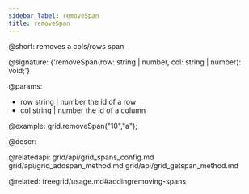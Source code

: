 ```yaml
---
sidebar_label: removeSpan
title: removeSpan
---          
```


@short: removes a cols/rows span

@signature: {'removeSpan(row: string | number, col: string | number): void;'}

@params:
- row 	string | number 	the id of a row
- col 	string | number 	the id of a column

@example:
grid.removeSpan("10","a");


@descr:

@relatedapi:
grid/api/grid_spans_config.md
grid/api/grid_addspan_method.md
grid/api/grid_getspan_method.md



@related: treegrid/usage.md#addingremoving-spans
